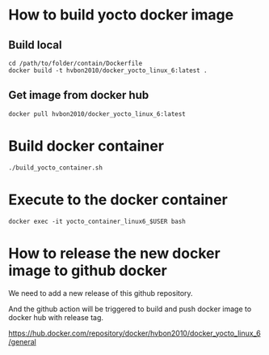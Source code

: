 # How to build yocto docker image
## Build local
```
cd /path/to/folder/contain/Dockerfile
docker build -t hvbon2010/docker_yocto_linux_6:latest .
```

## Get image from docker hub
`docker pull hvbon2010/docker_yocto_linux_6:latest`

# Build docker container
`./build_yocto_container.sh`

# Execute to the docker container
`docker exec -it yocto_container_linux6_$USER bash`

# How to release the new docker image to github docker
We need to add a new release of this github repository.

And the github action will be triggered to build and push docker image to docker hub with release tag.

https://hub.docker.com/repository/docker/hvbon2010/docker_yocto_linux_6/general
